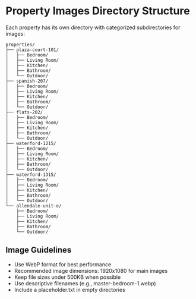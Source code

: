 # Property Images Directory Structure

Each property has its own directory with categorized subdirectories for images:

```
properties/
├── plaza-court-101/
│   ├── Bedroom/
│   ├── Living Room/
│   ├── Kitchen/
│   ├── Bathroom/
│   └── Outdoor/
├── spanish-207/
│   ├── Bedroom/
│   ├── Living Room/
│   ├── Kitchen/
│   ├── Bathroom/
│   └── Outdoor/
├── flats-202/
│   ├── Bedroom/
│   ├── Living Room/
│   ├── Kitchen/
│   ├── Bathroom/
│   └── Outdoor/
├── waterford-1215/
│   ├── Bedroom/
│   ├── Living Room/
│   ├── Kitchen/
│   ├── Bathroom/
│   └── Outdoor/
├── waterford-1315/
│   ├── Bedroom/
│   ├── Living Room/
│   ├── Kitchen/
│   ├── Bathroom/
│   └── Outdoor/
└── allendale-unit-e/
    ├── Bedroom/
    ├── Living Room/
    ├── Kitchen/
    ├── Bathroom/
    └── Outdoor/
```

## Image Guidelines

- Use WebP format for best performance
- Recommended image dimensions: 1920x1080 for main images
- Keep file sizes under 500KB when possible
- Use descriptive filenames (e.g., master-bedroom-1.webp)
- Include a placeholder.txt in empty directories